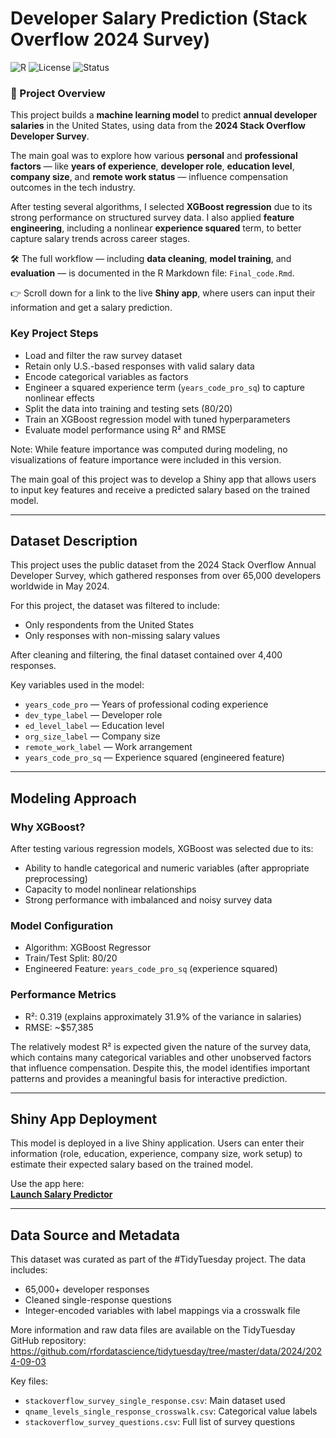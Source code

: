 # Developer Salary Prediction (Stack Overflow 2024 Survey)

![R](https://img.shields.io/badge/language-R-blue)
![License](https://img.shields.io/badge/license-MIT-green)
![Status](https://img.shields.io/badge/deployed-HuggingFace-blue)

### 📌 Project Overview

This project builds a **machine learning model** to predict **annual developer salaries** in the United States, using data from the **2024 Stack Overflow Developer Survey**.

The main goal was to explore how various **personal** and **professional factors** — like **years of experience**, **developer role**, **education level**, **company size**, and **remote work status** — influence compensation outcomes in the tech industry.

After testing several algorithms, I selected **XGBoost regression** due to its strong performance on structured survey data. I also applied **feature engineering**, including a nonlinear **experience squared** term, to better capture salary trends across career stages.

🛠️ The full workflow — including **data cleaning**, **model training**, and **evaluation** — is documented in the R Markdown file: `Final_code.Rmd`.

👉 Scroll down for a link to the live **Shiny app**, where users can input their information and get a salary prediction.


### Key Project Steps

- Load and filter the raw survey dataset
- Retain only U.S.-based responses with valid salary data
- Encode categorical variables as factors
- Engineer a squared experience term (`years_code_pro_sq`) to capture nonlinear effects
- Split the data into training and testing sets (80/20)
- Train an XGBoost regression model with tuned hyperparameters
- Evaluate model performance using R² and RMSE

Note: While feature importance was computed during modeling, no visualizations of feature importance were included in this version.

The main goal of this project was to develop a Shiny app that allows users to input key features and receive a predicted salary based on the trained model.

---

## Dataset Description

This project uses the public dataset from the 2024 Stack Overflow Annual Developer Survey, which gathered responses from over 65,000 developers worldwide in May 2024.

For this project, the dataset was filtered to include:
- Only respondents from the United States
- Only responses with non-missing salary values

After cleaning and filtering, the final dataset contained over 4,400 responses.

Key variables used in the model:
- `years_code_pro` — Years of professional coding experience
- `dev_type_label` — Developer role
- `ed_level_label` — Education level
- `org_size_label` — Company size
- `remote_work_label` — Work arrangement
- `years_code_pro_sq` — Experience squared (engineered feature)

---

## Modeling Approach

### Why XGBoost?

After testing various regression models, XGBoost was selected due to its:
- Ability to handle categorical and numeric variables (after appropriate preprocessing)
- Capacity to model nonlinear relationships
- Strong performance with imbalanced and noisy survey data

### Model Configuration

- Algorithm: XGBoost Regressor
- Train/Test Split: 80/20
- Engineered Feature: `years_code_pro_sq` (experience squared)

### Performance Metrics

- R²: 0.319 (explains approximately 31.9% of the variance in salaries)
- RMSE: ~$57,385

The relatively modest R² is expected given the nature of the survey data, which contains many categorical variables and other unobserved factors that influence compensation. Despite this, the model identifies important patterns and provides a meaningful basis for interactive prediction.

---

## Shiny App Deployment

This model is deployed in a live Shiny application. Users can enter their information (role, education, experience, company size, work setup) to estimate their expected salary based on the trained model.

Use the app here:  
**[Launch Salary Predictor](https://huggingface.co/spaces/joooobin/salary-predictor-shiny)**

---

## Data Source and Metadata

This dataset was curated as part of the #TidyTuesday project. The data includes:
- 65,000+ developer responses
- Cleaned single-response questions
- Integer-encoded variables with label mappings via a crosswalk file

More information and raw data files are available on the TidyTuesday GitHub repository:  
https://github.com/rfordatascience/tidytuesday/tree/master/data/2024/2024-09-03

Key files:
- `stackoverflow_survey_single_response.csv`: Main dataset used
- `qname_levels_single_response_crosswalk.csv`: Categorical value labels
- `stackoverflow_survey_questions.csv`: Full list of survey questions
